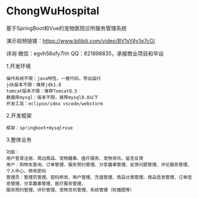 # ChongWuHospital
基于SpringBoot和Vue的宠物医院诊所服务管理系统

演示视频链接：https://www.bilibili.com/video/BV1sY4y1q7cG/

详询 微信：egvh56ufy7hh QQ：821898835，承接商业项目和毕设

1.开发环境

    操作系统不限：java特性，一套代码，导出运行
    jdk版本不限：推荐jdk1.8
    tomcat版本不限：推荐Tomcat8.5
    数据库mysql：版本不限，推荐mysql8.0以下
    开发工具：eclipse/idea vscode/webstorm

2.开发框架

    框架：springboot+mysql+vue

3.整体业务

    功能：
    用户登录注册、周边商品、宠物趣事、医疗服务、宠物资讯、留言反馈
    用户：购物车查询、订单管理、服务预约管理、分享趣事管理、反馈问题管理、评论服务管理、个人中心、修改密码
    管理员：管理员管理、密码修改、用户管理、充值管理、商品分类管理、商品信息管理、订单信息管理、分享趣事管理、医疗服务管理、
    服务预约管理、评价管理、宠物资讯管理、系统管理（轮播图等）
